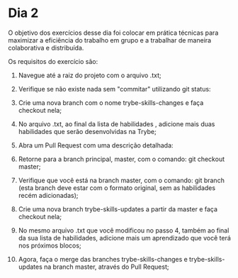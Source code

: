 # Dia 2

O objetivo dos exercícios desse dia foi colocar em prática técnicas para maximizar a eficiência do trabalho em grupo e a trabalhar de maneira colaborativa e distribuída.

Os requisitos do exercício são:

1. Navegue até a raiz do projeto com o arquivo .txt;

2. Verifique se não existe nada sem "commitar" utilizando git status:

3. Crie uma nova branch com o nome trybe-skills-changes e faça checkout nela;

4. No arquivo .txt, ao final da lista de habilidades , adicione mais duas habilidades que serão desenvolvidas na Trybe;

5. Abra um Pull Request com uma descrição detalhada:

6. Retorne para a branch principal, master, com o comando: git checkout master;

7. Verifique que você está na branch master, com o comando: git branch (esta branch deve estar com o formato original, sem as habilidades recém adicionadas);

8. Crie uma nova branch trybe-skills-updates a partir da master e faça checkout nela;

9. No mesmo arquivo .txt que você modificou no passo 4, também ao final da sua lista de habilidades, adicione mais um aprendizado que você terá nos próximos blocos;

10. Agora, faça o merge das branches trybe-skills-changes e trybe-skills-updates na branch master, através do Pull Request;
